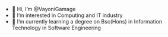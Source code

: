 - 👋 Hi, I’m @VayoniGamage
- 👀 I’m interested in Computing and IT industry
- 🌱 I’m currently learning a degree on Bsc(Hons) in Information Technology in Software Engineering


<!---
VayoniGamage/VayoniGamage is a ✨ special ✨ repository because its `README.md` (this file) appears on your GitHub profile.
You can click the Preview link to take a look at your changes.
--->
